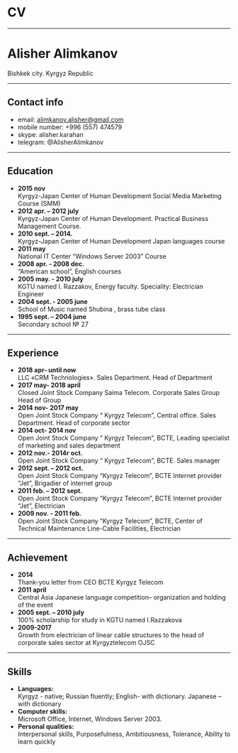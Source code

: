 # CV
***
# Alisher Alimkanov <br /> 
Bishkek city. Kyrgyz Republic

***
## Contact info
- email: alimkanov.alisher@gmail.com
- mobile number: +996 (557) 474579
- skype: alisher.karahan
- telegram: @AlisherAlimkanov
***
## Education
- **2015 nov** <br />          Kyrgyz-Japan Center of Human Development	Social Media Marketing Course (SMM)
- **2012 apr. – 2012 july** <br /> Kyrgyz-Japan Center of Human Development. Practical Business Management Course.
- **2010 sept. – 2014.**   <br />  Kyrgyz-Japan Center of Human Development Japan languages course
- **2011 may**     <br />          National IT Center “Windows Server 2003” Course
- **2008 apr. - 2008 dec.** <br />“American school”, English courses
- **2005 may. - 2010 july** <br /> KGTU named I. Razzakov, Energy faculty. Speciality: Electrician Engineer 
- **2004 sept. - 2005 june** <br /> School of Music named Shubina , brass tube class
- **1995 sept. – 2004 june** <br />  Secondary school № 27 
***
## Experience
- **2018 apr- until now**	<br />	LLC «CRM Technologies». Sales Department. Head of Department
- **2017 may- 2018 april** <br />	Closed Joint Stock Company Saima Telecom. Corporate Sales Group Head of Group 
- **2014 nov- 2017 may** <br />	Open Joint Stock Company “ Kyrgyz Telecom”, Central office. Sales Department. Head of corporate sector 
- **2014 oct- 2014 nov** <br />	Open Joint Stock Company “ Kyrgyz Telecom”, BCTE, Leading specialist of marketing and sales department
- **2012 nov.- 2014г oct.** <br />	Open Joint Stock Company “ Kyrgyz Telecom”, BCTE. Sales manager 
- **2012 sept. – 2012 oct.** <br />	Open Joint Stock Company “Kyrgyz Telecom”, BCTE Internet provider “Jet”,
Brigadier of internet group
- **2011 feb. – 2012 sept.** <br />	Open Joint Stock Company “Kyrgyz Telecom”, BCTE Internet provider “Jet”, Electrician
- **2009 nov. - 2011 feb.**	<br />Open Joint Stock Company “Kyrgyz Telecom”, BCTE, Center of Technical Maintenance  Line-Cable Facilities, Electrician
***
## Achievement
- **2014**	<br /> Thank-you letter from CEO BCTE Kyrgyz Telecom
- **2011 april** <br />	Central Asia Japanese language competition– organization and holding of the event
- **2005 sept. – 2010 july** <br /> 100% scholarship for study in KGTU named I.Razzakova
- **2009-2017**	<br /> Growth from electrician of linear cable structures to the head of corporate sales sector at Kyrgyztelecom OJSC
***
## Skills
- **Languages:** <br />	Kyrgyz - native; Russian fluently; English- with dictionary. Japanese – with dictionary
- **Computer skills:** <br />	Microsoft Office, Internet, Windows Server 2003.
- **Personal qualities:** <br />	Interpersonal skills, Purposefulness, Ambitiousness, Tolerance, Ability to learn quickly

